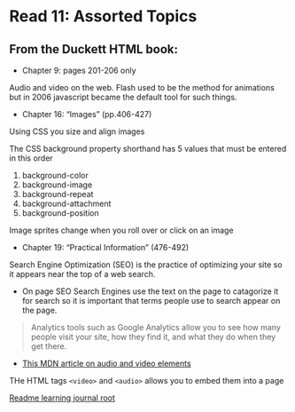 # Read 11: Assorted Topics
## From the Duckett HTML book:
- Chapter 9: pages 201-206 only <br>

Audio and video on the web.  Flash used to be the method for animations but in 2006 javascript became the default tool for such things.

- Chapter 16: “Images” (pp.406-427)

Using CSS you size and align images

The CSS background property shorthand has 5 values that must be entered in this order
1. background-color
2. background-image
3. background-repeat
4. background-attachment 
5. background-position

Image sprites change when you roll over or click on an image

- Chapter 19: “Practical Information” (476-492)

Search Engine Optimization (SEO) is the practice of optimizing your site so it appears near the top of a web search.

- On page SEO
Search Engines use the text on the page to catagorize it for search so it is important that terms people use to search appear on the page.

> Analytics tools such as Google Analytics allow you to see how many people visit your site, how they find it, and what they do when they get there.

- [This MDN article on audio and video elements](https://developer.mozilla.org/en-US/docs/Learn/JavaScript/Client-side_web_APIs/Video_and_audio_APIs)

THe HTML tags `<video>` and `<audio>` allows you to embed them into a page




[Readme learning journal root](README.md)